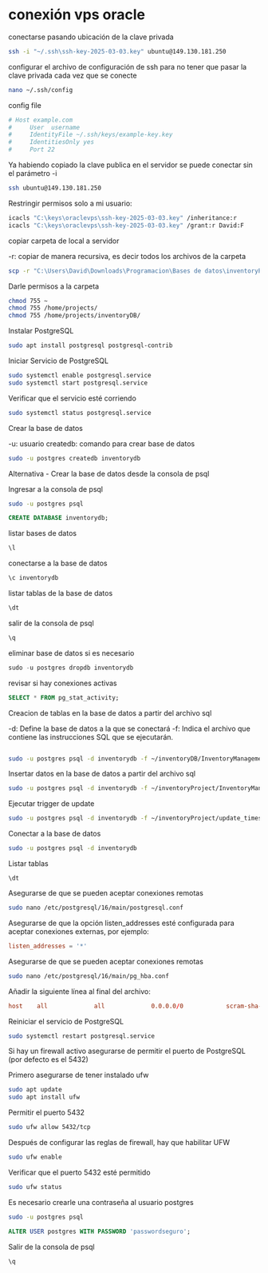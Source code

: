 # conexión vps oracle

conectarse pasando ubicación de la clave privada

```bash
ssh -i "~/.ssh\ssh-key-2025-03-03.key" ubuntu@149.130.181.250
```

configurar el archivo de configuración de ssh para no tener que pasar la clave privada cada vez que se conecte

```bash
nano ~/.ssh/config
```

config file

```conf
# Host example.com                                                                                                      
#     User  username
#     IdentityFile ~/.ssh/keys/example-key.key
#     IdentitiesOnly yes
#     Port 22                                 
```

Ya habiendo copiado la clave publica en el servidor se puede conectar sin el parámetro -i

```bash
ssh ubuntu@149.130.181.250
```

Restringir permisos solo a mi usuario:

```bash
icacls "C:\keys\oraclevps\ssh-key-2025-03-03.key" /inheritance:r
icacls "C:\keys\oraclevps\ssh-key-2025-03-03.key" /grant:r David:F
```

copiar carpeta de local a servidor

-r: copiar de manera recursiva, es decir todos los archivos de la carpeta

```bash
scp -r "C:\Users\David\Downloads\Programacion\Bases de datos\inventoryProject" ubuntu@149.130.181.250:~/
```

Darle permisos a la carpeta

```bash
chmod 755 ~
chmod 755 /home/projects/
chmod 755 /home/projects/inventoryDB/
```

Instalar PostgreSQL

```bash
sudo apt install postgresql postgresql-contrib
```

Iniciar Servicio de PostgreSQL

```bash
sudo systemctl enable postgresql.service
sudo systemctl start postgresql.service
```

Verificar que el servicio esté corriendo

```bash
sudo systemctl status postgresql.service
```

Crear la base de datos

-u: usuario
createdb: comando para crear base de datos

```bash
sudo -u postgres createdb inventorydb
```

Alternativa - Crear la base de datos desde la consola de psql

Ingresar a la consola de psql

```bash
sudo -u postgres psql
```

```sql
CREATE DATABASE inventorydb;
```

listar bases de datos

```sql
\l
```

conectarse a la base de datos

```sql
\c inventorydb
```

listar tablas de la base de datos

```sql
\dt
```

salir de la consola de psql

```sql
\q
```

eliminar base de datos si es necesario

```sql
sudo -u postgres dropdb inventorydb
```

revisar si hay conexiones activas

```sql
SELECT * FROM pg_stat_activity;
```

Creacion de tablas en la base de datos a partir del archivo sql

-d: Define la base de datos a la que se conectará
-f: Indica el archivo que contiene las instrucciones SQL que se ejecutarán.

```bash

sudo -u postgres psql -d inventorydb -f ~/inventoryDB/InventoryManagementSystemDB.sql
```

Insertar datos en la base de datos a partir del archivo sql

```bash
sudo -u postgres psql -d inventorydb -f ~/inventoryProject/InventoryManagementSystemData.sql
```

Ejecutar trigger de update

```bash
sudo -u postgres psql -d inventorydb -f ~/inventoryProject/update_timestamp_trigger.sql
```

Conectar a la base de datos

```bash
sudo -u postgres psql -d inventorydb
```

Listar tablas

```psql
\dt
```

Asegurarse de que se pueden aceptar conexiones remotas

```bash
sudo nano /etc/postgresql/16/main/postgresql.conf
```

Asegurarse de que la opción listen_addresses esté configurada para aceptar conexiones externas, por ejemplo:

```conf
listen_addresses = '*'
```

Asegurarse de que se pueden aceptar conexiones remotas

```bash
sudo nano /etc/postgresql/16/main/pg_hba.conf
```

Añadir la siguiente línea al final del archivo:

```conf
host    all             all             0.0.0.0/0            scram-sha-256
```

Reiniciar el servicio de PostgreSQL

```bash
sudo systemctl restart postgresql.service
```

Si hay un firewall activo asegurarse de permitir el puerto de PostgreSQL (por defecto es el 5432)

Primero asegurarse de tener instalado ufw

```bash
sudo apt update
sudo apt install ufw
```

Permitir el puerto 5432

```bash
sudo ufw allow 5432/tcp
```

Después de configurar las reglas de firewall, hay que habilitar UFW

```bash
sudo ufw enable
```

Verificar que el puerto 5432 esté permitido

```bash
sudo ufw status
```

Es necesario crearle una contraseña al usuario postgres

```bash
sudo -u postgres psql
```

```sql
ALTER USER postgres WITH PASSWORD 'passwordseguro';
```

Salir de la consola de psql

```sql
\q
```
